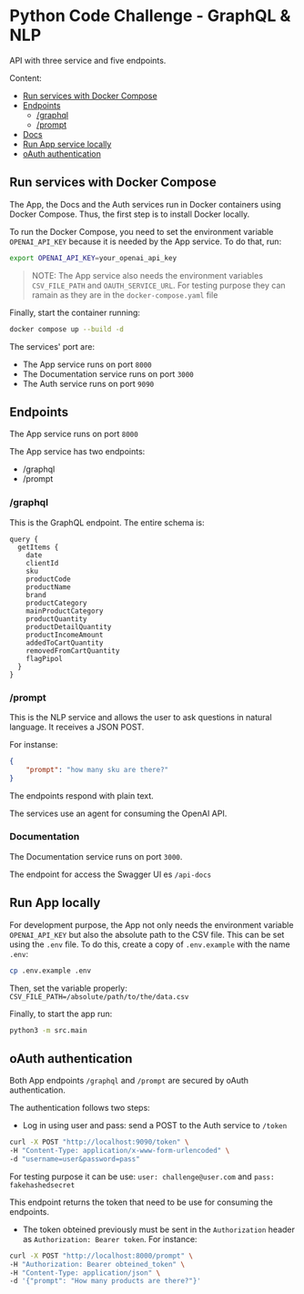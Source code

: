 # Python Code Challenge - GraphQL & NLP

API with three service and five endpoints.

Content:
- [Run services with Docker Compose](#run-services-with-docker-compose)
- [Endpoints](#endpoints)
  - [/graphql](#graphql)
  - [/prompt](#prompt)
- [Docs](#documentation)
- [Run App service locally](#run-app-locally)
- [oAuth authentication](#oauth-authentication)

## Run services with Docker Compose

The App, the Docs and the Auth services run in Docker containers using Docker Compose. Thus, the first step is to install Docker locally.

To run the Docker Compose, you need to set the environment variable `OPENAI_API_KEY` because it is needed by the App service. To do that, run:

```bash
export OPENAI_API_KEY=your_openai_api_key
```

> NOTE: The App service also needs the environment variables `CSV_FILE_PATH` and `OAUTH_SERVICE_URL`. For testing purpose they can ramain as they are in the `docker-compose.yaml` file

Finally, start the container running:

```bash
docker compose up --build -d
```

The services' port are:
- The App service runs on port `8000`
- The Documentation service runs on port `3000`
- The Auth service runs on port `9090`

## Endpoints

The App service runs on port `8000`

The App service has two endpoints:
- /graphql
- /prompt

### /graphql

This is the GraphQL endpoint. The entire schema is:

```
query {
  getItems {
    date
    clientId
    sku
    productCode
    productName
    brand
    productCategory
    mainProductCategory
    productQuantity
    productDetailQuantity
    productIncomeAmount
    addedToCartQuantity
    removedFromCartQuantity
    flagPipol
  }
}
```

### /prompt

This is the NLP service and allows the user to ask questions in natural language. It receives a JSON POST.

For instanse:

```json
{ 
    "prompt": "how many sku are there?"
}
```

The endpoints respond with plain text.

The services use an agent for consuming the OpenAI API.

### Documentation

The Documentation service runs on port `3000`.

The endpoint for access the Swagger UI es `/api-docs`

## Run App locally

For development purpose, the App not only needs the environment variable `OPENAI_API_KEY` but also the absolute path to the CSV file. This can be set using the `.env` file. To do this, create a copy of `.env.example` with the name `.env`:

```bash
cp .env.example .env
```

Then, set the variable properly: `CSV_FILE_PATH=/absolute/path/to/the/data.csv`

Finally, to start the app run:

```bash
python3 -m src.main
```

## oAuth authentication

Both App endpoints `/graphql` and `/prompt` are secured by oAuth authentication.

The authentication follows two steps:
- Log in using user and pass: send a POST to the Auth service to `/token`

```bash
curl -X POST "http://localhost:9090/token" \
-H "Content-Type: application/x-www-form-urlencoded" \
-d "username=user&password=pass"
```

For testing purpose it can be use: `user: challenge@user.com` and `pass: fakehashedsecret`

This endpoint returns the token that need to be use for consuming the endpoints.

- The token obteined previously must be sent in the `Authorization` header as `Authorization: Bearer token`. For instance:

```bash
curl -X POST "http://localhost:8000/prompt" \
-H "Authorization: Bearer obteined_token" \
-H "Content-Type: application/json" \
-d '{"prompt": "How many products are there?"}'
```
